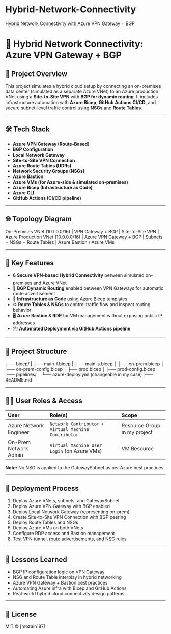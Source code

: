 # Hybrid-Network-Connectivity
Hybrid Network Connectivity with Azure VPN Gateway + BGP
# 🔷 Hybrid Network Connectivity: Azure VPN Gateway + BGP

## 📖 Project Overview
This project simulates a hybrid cloud setup by connecting an on-premises data center (simulated as a separate Azure VNet) to an Azure production VNet using a **Site-to-Site VPN** with **BGP for dynamic routing**. It includes infrastructure automation with **Azure Bicep**, **GitHub Actions CI/CD**, and secure subnet-level traffic control using **NSGs** and **Route Tables**.

---

## 🛠️ Tech Stack
- **Azure VPN Gateway (Route-Based)**
- **BGP Configuration**
- **Local Network Gateway**
- **Site-to-Site VPN Connection**
- **Azure Route Tables (UDRs)**
- **Network Security Groups (NSGs)**
- **Azure Bastion**
- **Azure VMs (for Azure-side & simulated on-premises)**
- **Azure Bicep (Infrastructure as Code)**
- **Azure CLI**
- **GitHub Actions (CI/CD pipeline)**

---

## 🌐 Topology Diagram

On-Premises VNet (10.1.0.0/16)
|
VPN Gateway + BGP
|
Site-to-Site VPN
|
Azure Production VNet (10.0.0.0/16)
|
Azure VPN Gateway + BGP
|
Subnets + NSGs + Route Tables
|
Azure Bastion / Azure VMs


---

## 🚀 Key Features

- 🔒 **Secure VPN-based Hybrid Connectivity** between simulated on-premises and Azure VNet
- 📡 **BGP Dynamic Routing** enabled between VPN Gateways for automatic route advertisement
- 📑 **Infrastructure as Code** using Azure Bicep templates
- ⚙️ **Route Tables & NSGs** to control traffic flow and inspect routing behavior
- 🖥️ **Azure Bastion & RDP** for VM management without exposing public IP addresses
- 📦 **Automated Deployment via GitHub Actions pipeline**

---

## 📂 Project Structure

├── bicep/
| ├── main-f.bicep
| ├── main-s.bicep
│ ├── on-prem.bicep
│ ├── on-prem-config.bicep
│ ├── prod.bicep
│ ├── prod-config.bicep
├── pipelines/
│ └── azure-deploy.yml (changeable in my case)
├── README.md


---



## 🧑‍💻 User Roles & Access

| User                    | Role(s)                                | Scope                         |
|:------------------------|:---------------------------------------|:-----------------------------|
| Azure Network Engineer   | `Network Contributor` + `Virtual Machine Contributor` | Resource Group in my project |
| On-Prem Network Admin    | `Virtual Machine User Login` (on Azure VMs) | VM Resource |

**Note:** No NSG is applied to the GatewaySubnet as per Azure best practices.

---

## 📖 Deployment Process

1. Deploy Azure VNets, subnets, and GatewaySubnet
2. Deploy Azure VPN Gateway with BGP enabled
3. Deploy Local Network Gateway (representing on-prem)
4. Create Site-to-Site VPN Connection with BGP peering
5. Deploy Route Tables and NSGs
6. Deploy Azure VMs on both VNets
7. Configure RDP access and Bastion management
8. Test VPN tunnel, route advertisements, and NSG rules

---

## 📝 Lessons Learned

- BGP IP configuration logic on VPN Gateway
- NSG and Route Table interplay in hybrid networking
- Azure VPN Gateway + Bastion best practices
- Automating Azure infra with Bicep and GitHub Actions
- Real-world hybrid cloud connectivity design patterns

---



## 📌 License

MIT © [mozain187]

